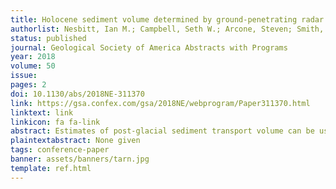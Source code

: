 ```yaml
---
title: Holocene sediment volume determined by ground-penetrating radar and sidescan sonar in Maine, USA
authorlist: Nesbitt, Ian M.; Campbell, Seth W.; Arcone, Steven; Smith, Sean M.C.
status: published
journal: Geological Society of America Abstracts with Programs
year: 2018
volume: 50
issue:
pages: 2
doi: 10.1130/abs/2018NE-311370
link: https://gsa.confex.com/gsa/2018NE/webprogram/Paper311370.html
linktext: link
linkicon: fa fa-link
abstract: Estimates of post-glacial sediment transport volume can be useful when investigating watershed-scale denudation in formerly glaciated landscapes. In New England, anthropogenic activities such as forestry, farming, and construction of transportation and water management infrastructure, have further altered the near-surface sediment record. Unfortunately, these surface dynamics are difficult to constrain, both in space and time. Rate analogs used to estimate erosion and deposition in New England have typically been derived from lake bottom sediment cores. Reliance on core records assumes that derived sedimentation rates are representative of rates across the broader lake-bottom, despite being only a single point measurement. Geophysical surveys suggest that this assumption can be highly erroneous and unrepresentative of the entire lacustrine geological record. Herein, we conducted ground-penetrating radar (GPR) and side-scan sonar (SSS) surveys of multiple lakes in Maine, which are representative of different basin types, to estimate sedimentation rates and volumes since Laurentide retreat. Subsequent age constraints from cores on multiple GPR-imaged horizons could be used to refine estimates of sedimentation rate change caused by evolving physical, biological, and chemical processes that control erosion, transport, and re-deposition. This presentation will provide a summary of GPR and SSS data collection methods, assumptions and limitations, structural and surficial interpretations, key findings from multiple lake basins, and the story they tell of upland denudation from the last deglaciation through human alteration of Maine.
plaintextabstract: None given
tags: conference-paper
banner: assets/banners/tarn.jpg
template: ref.html
---
```


